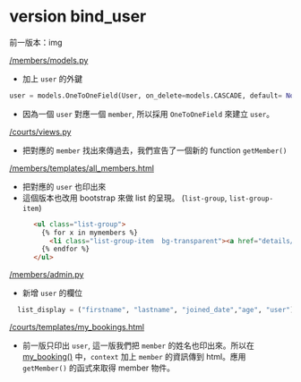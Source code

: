 # version bind_user

前一版本：img

[/members/models.py](/members/models.py)
* 加上 `user` 的外鍵
```python
user = models.OneToOneField(User, on_delete=models.CASCADE, default= None, blank=True, null=True)
```
* 因為一個 `user` 對應一個 `member`, 所以採用 `OneToOneField` 來建立 `user`。

[/courts/views.py](/courts/views.py)
* 把對應的 `member` 找出來傳過去，我們宣告了一個新的 function `getMember()`

[/members/templates/all_members.html](/members/templates/all_members.html)
* 把對應的 `user` 也印出來
* 這個版本也改用 bootstrap 來做 list 的呈現。 (`list-group`, `list-group-item`)

```html
      <ul class="list-group">
        {% for x in mymembers %}
          <li class="list-group-item  bg-transparent"><a href="details/{{ x.id }}">{{ x.lastname }}{{ x.firstname }}</a>, ({{ x.user }}) {{x.age}} 歲</li>
        {% endfor %}
      </ul>
```      

[/members/admin.py](/members/admin.py)
* 新增 `user` 的欄位

```python
  list_display = ("firstname", "lastname", "joined_date","age", "user")
```

[/courts/templates/my_bookings.html](/courts/templates/my_bookings.html)
* 前一版只印出 `user`, 這一版我們把 `member` 的姓名也印出來。所以在 [my_booking()](/courts/views.py) 中，`context` 加上 `member` 的資訊傳到 html。應用 `getMember()` 的函式來取得 member 物件。



